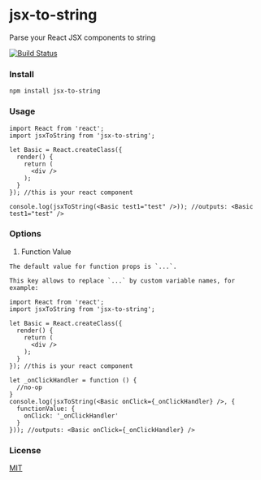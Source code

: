 # jsx-to-string

Parse your React JSX components to string

[![Build Status](https://api.travis-ci.org/alansouzati/jsx-to-string.svg)](https://travis-ci.org/alansouzati/jsx-to-string)

### Install

`npm install jsx-to-string`

### Usage

```
import React from 'react';
import jsxToString from 'jsx-to-string';

let Basic = React.createClass({
  render() {
    return (
      <div />
    );
  }
}); //this is your react component

console.log(jsxToString(<Basic test1="test" />)); //outputs: <Basic test1="test" />
```

### Options

  1. Function Value
  
    The default value for function props is `...`.

    This key allows to replace `...` by custom variable names, for example:

```
import React from 'react';
import jsxToString from 'jsx-to-string';

let Basic = React.createClass({
  render() {
    return (
      <div />
    );
  }
}); //this is your react component

let _onClickHandler = function () {
  //no-op
}
console.log(jsxToString(<Basic onClick={_onClickHandler} />, {
  functionValue: {
    onClick: '_onClickHandler'
  }
})); //outputs: <Basic onClick={_onClickHandler} />
```

### License

[MIT](https://github.com/alansouzati/jsx-to-string/blob/master/LICENSE)
